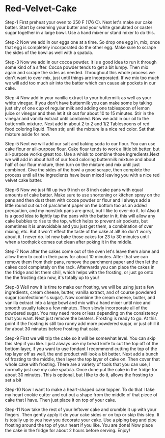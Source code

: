 # Red-Velvet-Cake
Step-1
First preheat your oven to 350 F (176 C). Next let's make our cake batter. Start by creaming your butter and your white granulated or caster sugar together in a large bowl.
Use a hand mixer or stand mixer to do this.

Step-2
Now we add in our eggs one at a time. So drop one egg in, mix, once that egg is completely incorporated do the other egg. Make sure to scrape the sides of the bowl as well
with a spatula.

Step-3
Now we add in our cocoa powder. It is a good idea to run it through some kind of a sifter. Cocoa powder tends to get a bit lumpy. Then mix again and scrape the sides as needed. 
Throughout this whole process we don't want to over mix, just until things are incorporated. If we mix too much we will add too much air into the batter which can cause air 
pockets in our cake. 

Step-4
Now add in your vanilla extract to your buttermilk as well as your white vinegar. If you don't have buttermilk you can make some by taking just shy of one cup of regular
milk and adding one tablespoon of lemon juice or vinegar and then let it sit out for about 10 to 15 minutes. Stir in the vinegar and vanilla extract until combined.
Now we add in our oil to the buttermilk mixture. Next add in about 2 to 2 and 1/2 Tablespoons of red food coloring liquid. Then stir, 
until the mixture is a nice red color. Set that mixture aside for now.

Step-5
Next we will add our salt and baking soda to our flour. You can use cake flour or all-purpose flour. Cake flour tends to work a little bit better, but all-purpose works great too.
Use a whisk to combine those ingredients.Next we will add in about half of our food coloring buttermilk mixture and about half of our flour mixture, 
then turn on the mixture and mix until just combined. Give the sides of the bowl a good scrape, then complete the process until all the ingredients have been mixed leaving 
you with a nice red velvet cake batter.

Step-6
Now we just fill up two 9 inch or 8 inch cake pans with equal amounts of cake batter. Make sure to use shortening or kitchen spray on the pans and then dust them with
cocoa powder or flour and I always add a little round cut out of parchment paper on the bottom too as an added precaution, and my nonstick pans are great, but I like
to over-do it. lol Also it is a good idea to lightly tap the pans with the batter in it, this will allow any cake bubbles to rise to the top, which helps to prevent air 
pockets, but sometimes it is unavoidable and you just get them, a combination of over mixing, etc. But it won't effect the taste of the cake at all! So don't worry about it.
I never do. lol now bake those cakes for 23 to 30 minutes until when a toothpick comes out clean after poking it in the middle.

Step-7
Now after the cakes come out of the oven let's leave them alone and allow them to cool in their pans for about 10 minutes. After that we can remove them from their pans, 
remove the parchment paper and then let the cakes cool completely on the rack. Afterwards you can place the cakes in the fridge and let them chill, which helps with the 
frosting, or just go onto the the frosting step now, it's totally up to you!

Step-8
Well now it is time to make our frosting, we will be using just a few ingredients, cream cheese, butter, vanilla extract, and of course powdered sugar (confectioner's sugar).
Now combine the cream cheese, butter, and vanilla extract into a large bowl and mix with a hand mixer until nice and smooth usually takes a few minutes.
Then slowly incorporate all of the powdered sugar. You may need more or less depending on the consistency that you want. Next just remove the beaters. Frosting is ready to go. 
At this point if the frosting is still too runny add more powdered sugar, or just chill it for about 30 minutes before frosting that cake.

Step-9
First we will trip the cake so it will be somewhat level. You can skip this step if you like. I just always use my bread knife to cut the top off of the bottom layer, if 
you want to use fondant I recommend cutting the top of the top layer off as well, the end product will look a bit better. Next add a bunch of frosting to the middle, then 
layer the top layer of cake on. Then cover that whole cake with frosting. There are a variety of tools that you can use, I normally just use my cake spatula. Once done put 
the cake in the fridge for about 30 minutes. This is optional, but I like to do it, allows the frosting to set a bit

Step-10
Now I want to make a heart-shaped cake topper. To do that I take my heart cookie cutter and cut out a shape from the middle of that piece of cake that I have.
Then just place it on top of your cake. 

Step-11
Now take the rest of your leftover cake and crumble it up with your fingers. Then gently apply it do your cake sides or on top or skip this step. It is totally up to 
you how you decorate your cake. Use a piping bag and pipe frosting around the top of your heart if you like. You are done! Now place the cake in the fridge for about 2 hours 
before serving. Enjoy!






